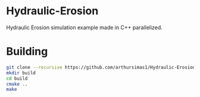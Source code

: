 # Hydraulic-Erosion
Hydraulic Erosion simulation example made in C++ parallelized.

# Building
```sh shell-script
git clone --recursive https://github.com/arthursimas1/Hydraulic-Erosion.git
mkdir build
cd build
cmake ..
make
```
